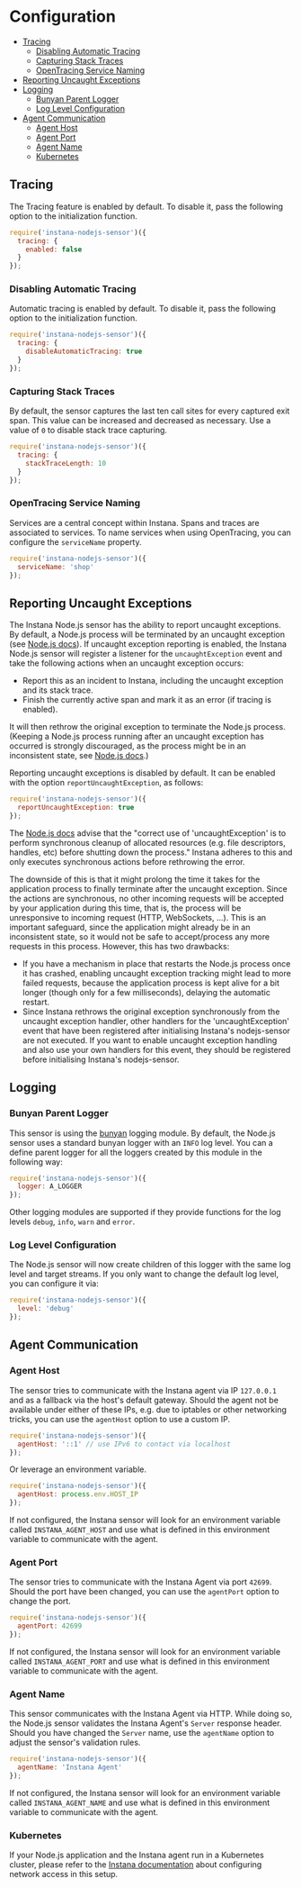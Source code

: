 # Configuration

<!-- START doctoc generated TOC please keep comment here to allow auto update -->
<!-- DON'T EDIT THIS SECTION, INSTEAD RE-RUN doctoc TO UPDATE -->


- [Tracing](#tracing)
  - [Disabling Automatic Tracing](#disabling-automatic-tracing)
  - [Capturing Stack Traces](#capturing-stack-traces)
  - [OpenTracing Service Naming](#opentracing-service-naming)
- [Reporting Uncaught Exceptions](#reporting-uncaught-exceptions)
- [Logging](#logging)
  - [Bunyan Parent Logger](#bunyan-parent-logger)
  - [Log Level Configuration](#log-level-configuration)
- [Agent Communication](#agent-communication)
  - [Agent Host](#agent-host)
  - [Agent Port](#agent-port)
  - [Agent Name](#agent-name)
  - [Kubernetes](#kubernetes)

<!-- END doctoc generated TOC please keep comment here to allow auto update -->

## Tracing
The Tracing feature is enabled by default. To disable it, pass the following option to the initialization function.

```javascript
require('instana-nodejs-sensor')({
  tracing: {
    enabled: false
  }
});
```

### Disabling Automatic Tracing
Automatic tracing is enabled by default. To disable it, pass the following option to the initialization function.

```javascript
require('instana-nodejs-sensor')({
  tracing: {
    disableAutomaticTracing: true
  }
});
```

### Capturing Stack Traces
By default, the sensor captures the last ten call sites for every captured exit span. This value can be increased and decreased as necessary. Use a value of `0` to disable stack trace capturing.

```javascript
require('instana-nodejs-sensor')({
  tracing: {
    stackTraceLength: 10
  }
});
```

### OpenTracing Service Naming
Services are a central concept within Instana. Spans and traces are associated to services. To name services when using OpenTracing, you can configure the `serviceName` property.

```javascript
require('instana-nodejs-sensor')({
  serviceName: 'shop'
});
```

## Reporting Uncaught Exceptions
The Instana Node.js sensor has the ability to report uncaught exceptions. By default, a Node.js process will be terminated by an uncaught exception (see [Node.js docs](https://nodejs.org/api/process.html#process_event_uncaughtexception)). If uncaught exception reporting is enabled, the Instana Node.js sensor will register a listener for the `uncaughtException` event and take the following actions when an uncaught exception occurs:

* Report this as an incident to Instana, including the uncaught exception and its stack trace.
* Finish the currently active span and mark it as an error (if tracing is enabled).

It will then rethrow the original exception to terminate the Node.js process. (Keeping a Node.js process running after an uncaught exception has occurred is strongly discouraged, as the process might be in an inconsistent state, see [Node.js docs](https://nodejs.org/api/process.html#process_warning_using_uncaughtexception_correctly).)

Reporting uncaught exceptions is disabled by default. It can be enabled with the option `reportUncaughtException`, as follows:

```javascript
require('instana-nodejs-sensor')({
  reportUncaughtException: true
});
```

The [Node.js docs](https://nodejs.org/api/process.html#process_event_uncaughtexception) advise that the "correct use of 'uncaughtException' is to perform synchronous cleanup of allocated resources (e.g. file descriptors, handles, etc) before shutting down the process." Instana adheres to this and only executes synchronous actions before rethrowing the error.

The downside of this is that it might prolong the time it takes for the application process to finally terminate after the uncaught exception. Since the actions are synchronous, no other incoming requests will be accepted by your application during this time, that is, the process will be unresponsive to incoming request (HTTP, WebSockets, ...). This is an important safeguard, since the application might already be in an inconsistent state, so it would not be safe to accept/process any more requests in this process. However, this has two drawbacks:

* If you have a mechanism in place that restarts the Node.js process once it has crashed, enabling uncaught exception tracking might lead to more failed requests, because the application process is kept alive for a bit longer (though only for a few milliseconds), delaying the automatic restart.
* Since Instana rethrows the original exception synchronously from the uncaught exception handler, other handlers for the 'uncaughtException' event that have been registered after initialising Instana's nodejs-sensor are not executed. If you want to enable uncaught exception handling and also use your own handlers for this event, they should be registered before initialising Instana's nodejs-sensor.


## Logging

### Bunyan Parent Logger
This sensor is using the [bunyan](https://www.npmjs.com/package/bunyan) logging module. By default, the Node.js sensor uses a standard bunyan logger with an `INFO` log level. You can a define parent logger for all the loggers created by this module in the following way:

```javascript
require('instana-nodejs-sensor')({
  logger: A_LOGGER
});
```

Other logging modules are supported if they provide functions for the log levels `debug`, `info`, `warn` and `error`.

### Log Level Configuration
The Node.js sensor will now create children of this logger with the same log level and target streams. If you only want to change the default log level, you can configure it via:

```javascript
require('instana-nodejs-sensor')({
  level: 'debug'
});
```

## Agent Communication

### Agent Host
The sensor tries to communicate with the Instana agent via IP `127.0.0.1` and as a fallback via the host's default gateway. Should the agent not be available under either of these IPs, e.g. due to iptables or other networking tricks, you can use the `agentHost` option to use a custom IP.

```javascript
require('instana-nodejs-sensor')({
  agentHost: '::1' // use IPv6 to contact via localhost
});
```

Or leverage an environment variable.

```javascript
require('instana-nodejs-sensor')({
  agentHost: process.env.HOST_IP
});
```

If not configured, the Instana sensor will look for an environment variable called `INSTANA_AGENT_HOST` and use what is defined in this environment variable to communicate with the agent.

### Agent Port
The sensor tries to communicate with the Instana Agent via port `42699`. Should the port have been changed, you can use the `agentPort` option to change the port.

```javascript
require('instana-nodejs-sensor')({
  agentPort: 42699
});
```

If not configured, the Instana sensor will look for an environment variable called `INSTANA_AGENT_PORT` and use what is defined in this environment variable to communicate with the agent.

### Agent Name
This sensor communicates with the Instana Agent via HTTP. While doing so, the Node.js sensor validates the Instana Agent's `Server` response header. Should you have changed the `Server` name, use the `agentName` option to adjust the sensor's validation rules.

```javascript
require('instana-nodejs-sensor')({
  agentName: 'Instana Agent'
});
```

If not configured, the Instana sensor will look for an environment variable called `INSTANA_AGENT_NAME` and use what is defined in this environment variable to communicate with the agent.

### Kubernetes

If your Node.js application and the Instana agent run in a Kubernetes cluster, please refer to the [Instana documentation](https://docs.instana.io/quick_start/agent_setup/container/kubernetes/#configuring-network-access-for-monitored-applications) about configuring network access in this setup.

